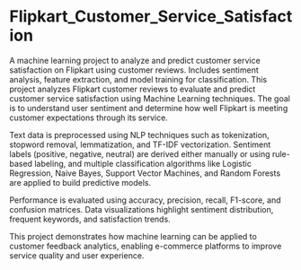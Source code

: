 # Flipkart_Customer_Service_Satisfaction
A machine learning project to analyze and predict customer service satisfaction on Flipkart using customer reviews. Includes sentiment analysis, feature extraction, and model training for classification.
This project analyzes Flipkart customer reviews to evaluate and predict customer service satisfaction using Machine Learning techniques. The goal is to understand user sentiment and determine how well Flipkart is meeting customer expectations through its service.

Text data is preprocessed using NLP techniques such as tokenization, stopword removal, lemmatization, and TF-IDF vectorization. Sentiment labels (positive, negative, neutral) are derived either manually or using rule-based labeling, and multiple classification algorithms like Logistic Regression, Naive Bayes, Support Vector Machines, and Random Forests are applied to build predictive models.

Performance is evaluated using accuracy, precision, recall, F1-score, and confusion matrices. Data visualizations highlight sentiment distribution, frequent keywords, and satisfaction trends.

This project demonstrates how machine learning can be applied to customer feedback analytics, enabling e-commerce platforms to improve service quality and user experience.

